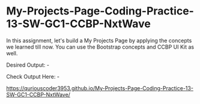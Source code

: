 # My-Projects-Page-Coding-Practice-13-SW-GC1-CCBP-NxtWave

In this assignment, let's build a My Projects Page by applying the concepts we learned till now. You can use the Bootstrap concepts and CCBP UI Kit as well.


Desired Output: -



Check Output Here: -

https://quriouscoder3953.github.io/My-Projects-Page-Coding-Practice-13-SW-GC1-CCBP-NxtWave/
